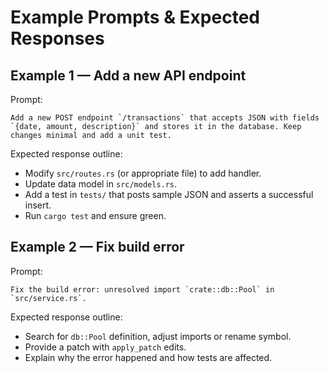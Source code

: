 # Example Prompts & Expected Responses


## Example 1 — Add a new API endpoint

Prompt:
```
Add a new POST endpoint `/transactions` that accepts JSON with fields `{date, amount, description}` and stores it in the database. Keep changes minimal and add a unit test.
```
Expected response outline:
- Modify `src/routes.rs` (or appropriate file) to add handler.
- Update data model in `src/models.rs`.
- Add a test in `tests/` that posts sample JSON and asserts a successful insert.
- Run `cargo test` and ensure green.


## Example 2 — Fix build error

Prompt:
```
Fix the build error: unresolved import `crate::db::Pool` in `src/service.rs`.
```
Expected response outline:
- Search for `db::Pool` definition, adjust imports or rename symbol.
- Provide a patch with `apply_patch` edits.
- Explain why the error happened and how tests are affected.
